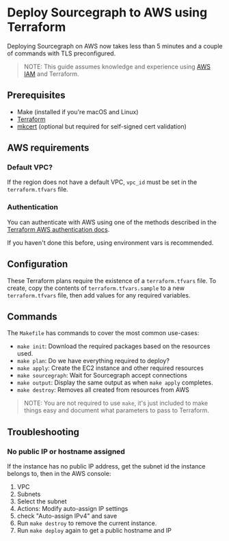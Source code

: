 # Deploy Sourcegraph to AWS using Terraform

Deploying Sourcegraph on AWS now takes less than 5 minutes and a couple of commands with TLS preconfigured.

> NOTE: This guide assumes knowledge and experience using [AWS IAM](https://docs.aws.amazon.com/iam/index.html#lang/en_us) and Terraform.

## Prerequisites

- Make (installed if you're macOS and Linux)
- [Terraform](https://learn.hashicorp.com/terraform/getting-started/install.html)
- [mkcert](https://github.com/FiloSottile/mkcert) (optional but required for self-signed cert validation)

## AWS requirements

### Default VPC?

If the region does not have a default VPC, `vpc_id` must be set in the `terraform.tfvars` file.

### Authentication

You can authenticate with AWS using one of the methods described in the [Terraform AWS authentication docs](https://www.terraform.io/docs/providers/aws/#environment-variables).

If you haven't done this before, using environment vars is recommended.

## Configuration

These Terraform plans require the existence of a `terraform.tfvars` file. To create, copy the contents of `terraform.tfvars.sample` to a new `terraform.tfvars` file, then add values for any required variables.

## Commands

The `Makefile` has commands to cover the most common use-cases:

- `make init`: Download the required packages based on the resources used.
- `make plan`: Do we have everything required to deploy?
- `make apply`: Create the EC2 instance and other required resources
- `make sourcegraph`: Wait for Sourcegraph accept connections
- `make output`: Display the same output as when `make apply` completes.
- `make destroy`: Removes all created from resources from AWS

> NOTE: You are not required to use `make`, it's just included to make things easy and document what parameters to pass to Terraform.

## Troubleshooting

### No public IP or hostname assigned

If the instance has no public IP address, get the subnet id the instance belongs to, then in the AWS console:

1. VPC
1. Subnets
1. Select the subnet 
1. Actions: Modify auto-assign IP settings
1. check "Auto-assign IPv4" and save
1. Run `make destroy` to remove the current instance.
1. Run `make deploy` again to get a public hostname and IP

